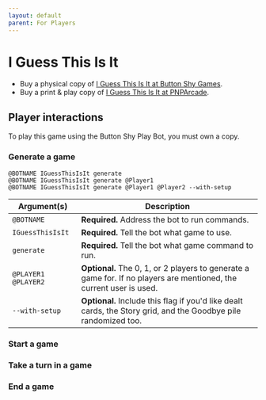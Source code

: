 ```yaml
---
layout: default
parent: For Players
---
```


# I Guess This Is It

* Buy a physical copy of [I Guess This Is It at Button Shy Games](https://buttonshygames.com/products/i-guess-this-is-it-1).
* Buy a print & play copy of [I Guess This Is It at PNPArcade](https://www.pnparcade.com/products/i-guess-this-is-it).

## Player interactions

To play this game using the Button Shy Play Bot, you must own a copy.

### Generate a game

```
@BOTNAME IGuessThisIsIt generate
@BOTNAME IGuessThisIsIt generate @Player1
@BOTNAME IGuessThisIsIt generate @Player1 @Player2 --with-setup
```

| Argument(s)         | Description                                                                                                         |
|---------------------|---------------------------------------------------------------------------------------------------------------------|
| `@BOTNAME`          | **Required.** Address the bot to run commands.                                                                      |
| `IGuessThisIsIt`    | **Required.** Tell the bot what game to use.                                                                        |
| `generate`          | **Required.** Tell the bot what game command to run.                                                                |
| `@PLAYER1 @PLAYER2` | **Optional.** The 0, 1, or 2 players to generate a game for. If no players are mentioned, the current user is used. |
| `--with-setup`      | **Optional.** Include this flag if you'd like dealt cards, the Story grid, and the Goodbye pile randomized too.     |

### Start a game

### Take a turn in a game

### End a game
